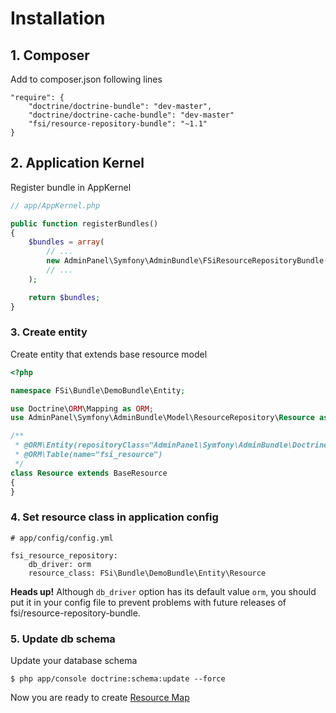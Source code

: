 # Installation

## 1. Composer
Add to composer.json following lines

```
"require": {
    "doctrine/doctrine-bundle": "dev-master",
    "doctrine/doctrine-cache-bundle": "dev-master"
    "fsi/resource-repository-bundle": "~1.1"
}
```

## 2. Application Kernel

Register bundle in AppKernel

```php
// app/AppKernel.php

public function registerBundles()
{
    $bundles = array(
        // ...
        new AdminPanel\Symfony\AdminBundle\FSiResourceRepositoryBundle()
        // ...
    );

    return $bundles;
}
```

### 3. Create entity

Create entity that extends base resource model

```php
<?php

namespace FSi\Bundle\DemoBundle\Entity;

use Doctrine\ORM\Mapping as ORM;
use AdminPanel\Symfony\AdminBundle\Model\ResourceRepository\Resource as BaseResource;

/**
 * @ORM\Entity(repositoryClass="AdminPanel\Symfony\AdminBundle\Doctrine\ResourceRepository\ResourceRepository")
 * @ORM\Table(name="fsi_resource")
 */
class Resource extends BaseResource
{
}
```

### 4. Set resource class in application config

```
# app/config/config.yml

fsi_resource_repository:
    db_driver: orm
    resource_class: FSi\Bundle\DemoBundle\Entity\Resource
```

**Heads up!** Although ``db_driver`` option has its default value ``orm``, you should put it in your
config file to prevent problems with future releases of fsi/resource-repository-bundle.

### 5. Update db schema

Update your database schema

```
$ php app/console doctrine:schema:update --force
```

Now you are ready to create [Resource Map](resource_map.md)
